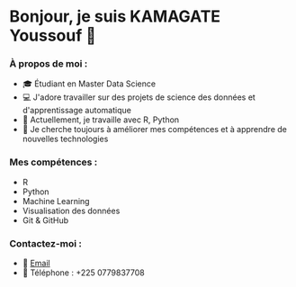 # Bonjour, je suis KAMAGATE Youssouf 👋

### À propos de moi :
- 🎓 Étudiant en Master Data Science
- 💻 J'adore travailler sur des projets de science des données et d'apprentissage automatique
- 🌱 Actuellement, je travaille avec R, Python
- 🚀 Je cherche toujours à améliorer mes compétences et à apprendre de nouvelles technologies

### Mes compétences :
- R
- Python
- Machine Learning
- Visualisation des données 
- Git & GitHub

### Contactez-moi :
- 📧 [Email](mailto:kamagatey25@gmail.com)
- 📱 Téléphone : +225 0779837708
